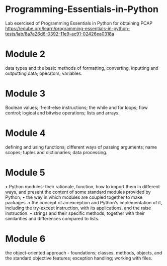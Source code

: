# Programming-Essentials-in-Python
Lab exercised of Programming Essentials in Python for obtaining PCAP
https://edube.org/learn/programming-essentials-in-python-tests/lab/8a7a26d6-0392-11e9-ac91-02426ea0318a

# Module 2
data types and the basic methods of formatting, converting, inputting and outputting data;
operators;
variables.

# Module 3
Boolean values;
if-elif-else instructions;
the while and for loops;
flow control;
logical and bitwise operations;
lists and arrays.

# Module 4
defining and using functions;
different ways of passing arguments;
name scopes;
tuples and dictionaries;
data processing.

# Module 5
•	Python modules: their rationale, function, how to import them in different ways, and present the content of some standard modules provided by Python;
•	the way in which modules are coupled together to make packages.
•	the concept of an exception and Python's implementation of it, including the try-except instruction, with its applications, and the raise instruction.
•	strings and their specific methods, together with their similarities and differences compared to lists.

# Module 6
the object-oriented approach - foundations;
classes, methods, objects, and the standard objective features;
exception handling;
working with files.